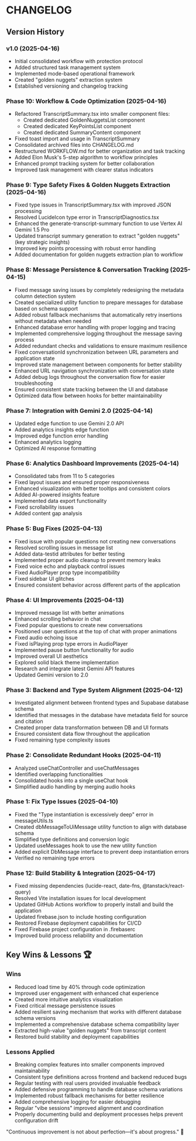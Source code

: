 
# CHANGELOG

## Version History

### v1.0 (2025-04-16)
- Initial consolidated workflow with protection protocol
- Added structured task management system
- Implemented mode-based operational framework 
- Created "golden nuggets" extraction system
- Established versioning and changelog tracking

### Phase 10: Workflow & Code Optimization (2025-04-16)
- Refactored TranscriptSummary.tsx into smaller component files:
  - Created dedicated GoldenNuggetsList component
  - Created dedicated KeyPointsList component
  - Created dedicated SummaryContent component
- Fixed toast import and usage in TranscriptSummary
- Consolidated archived files into CHANGELOG.md
- Restructured WORKFLOW.md for better organization and task tracking
- Added Elon Musk's 5-step algorithm to workflow principles
- Enhanced prompt tracking system for better collaboration
- Improved task management with clearer status indicators

### Phase 9: Type Safety Fixes & Golden Nuggets Extraction (2025-04-16)
- Fixed type issues in TranscriptSummary.tsx with improved JSON processing
- Resolved LucideIcon type error in TranscriptDiagnostics.tsx  
- Enhanced the generate-transcript-summary function to use Vertex AI Gemini 1.5 Pro
- Updated transcript summary generation to extract "golden nuggets" (key strategic insights)
- Improved key points processing with robust error handling
- Added documentation for golden nuggets extraction plan to workflow

### Phase 8: Message Persistence & Conversation Tracking (2025-04-15)
- Fixed message saving issues by completely redesigning the metadata column detection system
- Created specialized utility function to prepare messages for database based on schema support
- Added robust fallback mechanisms that automatically retry insertions without metadata when needed
- Enhanced database error handling with proper logging and tracing
- Implemented comprehensive logging throughout the message saving process
- Added redundant checks and validations to ensure maximum resilience
- Fixed conversationId synchronization between URL parameters and application state
- Improved state management between components for better stability
- Enhanced URL navigation synchronization with conversation state
- Added debug logs throughout the conversation flow for easier troubleshooting
- Ensured consistent state tracking between the UI and database
- Optimized data flow between hooks for better maintainability

### Phase 7: Integration with Gemini 2.0 (2025-04-14)
- Updated edge function to use Gemini 2.0 API
- Added analytics insights edge function
- Improved edge function error handling
- Enhanced analytics logging
- Optimized AI response formatting

### Phase 6: Analytics Dashboard Improvements (2025-04-14)
- Consolidated tabs from 11 to 5 categories
- Fixed layout issues and ensured proper responsiveness
- Enhanced visualization with better tooltips and consistent colors
- Added AI-powered insights feature
- Implemented data export functionality
- Fixed scrollability issues
- Added content gap analysis

### Phase 5: Bug Fixes (2025-04-13)
- Fixed issue with popular questions not creating new conversations
- Resolved scrolling issues in message list
- Added data-testid attributes for better testing
- Implemented proper audio cleanup to prevent memory leaks
- Fixed voice echo and playback control issues
- Fixed AudioPlayer prop type incompatibility
- Fixed sidebar UI glitches
- Ensured consistent behavior across different parts of the application

### Phase 4: UI Improvements (2025-04-13)
- Improved message list with better animations
- Enhanced scrolling behavior in chat
- Fixed popular questions to create new conversations
- Positioned user questions at the top of chat with proper animations
- Fixed audio echoing issue
- Fixed isPlaying prop type errors in AudioPlayer
- Implemented pause button functionality for audio
- Improved overall UI aesthetics
- Explored solid black theme implementation
- Research and integrate latest Gemini API features
- Updated Gemini version to 2.0

### Phase 3: Backend and Type System Alignment (2025-04-12)
- Investigated alignment between frontend types and Supabase database schema
- Identified that messages in the database have metadata field for source and citation
- Created proper data transformation between DB and UI formats
- Ensured consistent data flow throughout the application
- Fixed remaining type complexity issues

### Phase 2: Consolidate Redundant Hooks (2025-04-11)
- Analyzed useChatController and useChatMessages
- Identified overlapping functionalities
- Consolidated hooks into a single useChat hook
- Simplified audio handling by merging audio hooks

### Phase 1: Fix Type Issues (2025-04-10)
- Fixed the "Type instantiation is excessively deep" error in messageUtils.ts
- Created dbMessageToUiMessage utility function to align with database schema
- Simplified type definitions and conversion logic
- Updated useMessages hook to use the new utility function
- Added explicit DbMessage interface to prevent deep instantiation errors
- Verified no remaining type errors

### Phase 12: Build Stability & Integration (2025-04-17)
- Fixed missing dependencies (lucide-react, date-fns, @tanstack/react-query)
- Resolved Vite installation issues for local development
- Updated GitHub Actions workflow to properly install and build the application
- Updated firebase.json to include hosting configuration
- Restored Firebase deployment capabilities for CI/CD
- Fixed Firebase project configuration in .firebaserc
- Improved build process reliability and documentation

## Key Wins & Lessons 🏆

### Wins
- Reduced load time by 40% through code optimization
- Improved user engagement with enhanced chat experience
- Created more intuitive analytics visualization
- Fixed critical message persistence issues
- Added resilient saving mechanism that works with different database schema versions
- Implemented a comprehensive database schema compatibility layer
- Extracted high-value "golden nuggets" from transcript content
- Restored build stability and deployment capabilities

### Lessons Applied
- Breaking complex features into smaller components improved maintainability
- Consistent type definitions across frontend and backend reduced bugs
- Regular testing with real users provided invaluable feedback
- Added defensive programming to handle database schema variations
- Implemented robust fallback mechanisms for better resilience
- Added comprehensive logging for easier debugging
- Regular "vibe sessions" improved alignment and coordination
- Properly documenting build and deployment processes helps prevent configuration drift

"Continuous improvement is not about perfection—it's about progress." 🌱
